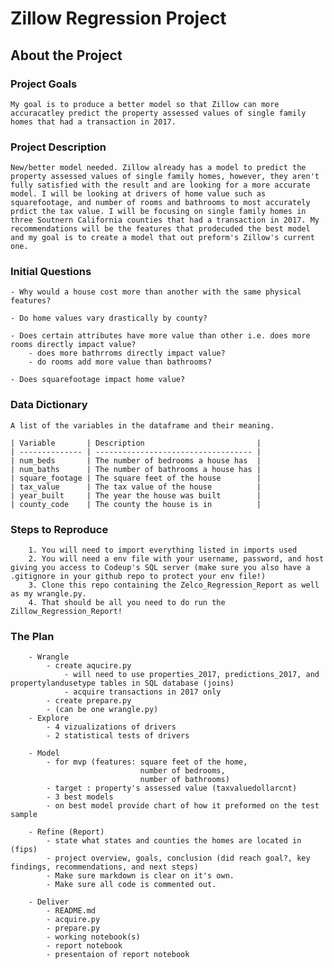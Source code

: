 # Zillow Regression Project

##  About the Project

### Project Goals

    My goal is to produce a better model so that Zillow can more accuracatley predict the property assessed values of single family homes that had a transaction in 2017. 

### Project Description 

    New/better model needed. Zillow already has a model to predict the property assessed values of single family homes, however, they aren't fully satisfied with the result and are looking for a more accurate model. I will be looking at drivers of home value such as squarefootage, and number of rooms and bathrooms to most accurately prdict the tax value. I will be focusing on single family homes in three Soutnern California counties that had a transaction in 2017. My recommendations will be the features that prodecuded the best model and my goal is to create a model that out preform's Zillow's current one. 

### Initial Questions

    - Why would a house cost more than another with the same physical features? 
    
    - Do home values vary drastically by county? 

    - Does certain attributes have more value than other i.e. does more rooms directly impact value? 
        - does more bathrroms directly impact value? 
        - do rooms add more value than bathrooms? 
   
    - Does squarefootage impact home value? 

### Data Dictionary
    A list of the variables in the dataframe and their meaning. 

    | Variable       | Description                         |
    | -------------- | ----------------------------------- |
    | num_beds       | The number of bedrooms a house has  | 
    | num_baths      | The number of bathrooms a house has |
    | square_footage | The square feet of the house        |
    | tax_value      | The tax value of the house          |
    | year_built     | The year the house was built        |
    | county_code    | The county the house is in          |

### Steps to Reproduce 

        1. You will need to import everything listed in imports used
        2. You will need a env file with your username, password, and host giving you access to Codeup's SQL server (make sure you also have a .gitignore in your github repo to protect your env file!)
        3. Clone this repo containing the Zelco_Regression_Report as well as my wrangle.py.
        4. That should be all you need to do run the Zillow_Regression_Report!

### The Plan 

        - Wrangle
            - create aqucire.py
                - will need to use properties_2017, predictions_2017, and propertylandusetype tables in SQL database (joins)
                - acquire transactions in 2017 only
            - create prepare.py
            - (can be one wrangle.py)
        - Explore
            - 4 vizualizations of drivers
            - 2 statistical tests of drivers

        - Model
            - for mvp (features: square feet of the home,
                                 number of bedrooms, 
                                 number of bathrooms)
            - target : property's assessed value (taxvaluedollarcnt)
            - 3 best models
            - on best model provide chart of how it preformed on the test sample

        - Refine (Report)
            - state what states and counties the homes are located in (fips)
            - project overview, goals, conclusion (did reach goal?, key findings, recommendations, and next steps)
            - Make sure markdown is clear on it's own.
            - Make sure all code is commented out. 

        - Deliver
            - README.md
            - acquire.py
            - prepare.py
            - working notebook(s)
            - report notebook
            - presentaion of report notebook

